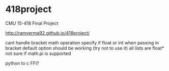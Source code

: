 # 418project
CMU 15-418 Final Project

http://ramverma92.github.io/418project/

cant handle bracket math operation
specify if float or int when passing in bracket
default option should be working (try not to use it)
all lists are float*
not sure if math.pi is supported

python to c FFI?
